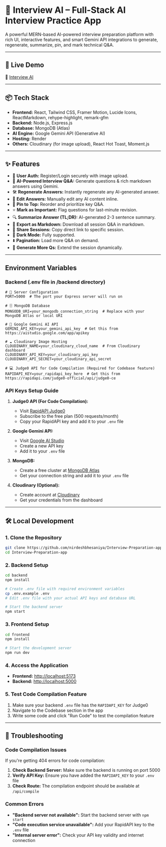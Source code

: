 # 🧠 Interview AI – Full-Stack AI Interview Practice App

A powerful MERN-based AI-powered interview preparation platform with rich UI, interactive features, and smart Gemini API integrations to generate, regenerate, summarize, pin, and mark technical Q&A.

---

## 🚀 Live Demo

🔗 [Interview AI](https://interview-preparation-app-1.onrender.com)

---

## 📦 Tech Stack

- **Frontend:** React, Tailwind CSS, Framer Motion, Lucide Icons, ReactMarkdown, rehype-highlight, remark-gfm
- **Backend:** Node.js, Express.js
- **Database:** MongoDB (Atlas)
- **AI Engine:** Google Gemini API (Generative AI)
- **Hosting:** Render
- **Others:** Cloudinary (for image upload), React Hot Toast, Moment.js

---

## ✨ Features

- 🔐 **User Auth:** Register/Login securely with image upload.
- 🎯 **AI-Powered Interview Q&A:** Generate questions & rich markdown answers using Gemini.
- 🛠️ **Regenerate Answers:** Instantly regenerate any AI-generated answer.
- 📝 **Edit Answers:** Manually edit any AI content inline.
- 📌 **Pin to Top:** Reorder and prioritize key Q&A.
- ⭐ **Mark as Important:** Flag questions for last-minute revision.
- 🔍 **Summarize Answer (TL;DR):** AI-generated 2-3 sentence summary.
- 📁 **Export as Markdown:** Download all session Q&A in markdown.
- 🔗 **Share Sessions:** Copy direct link to specific session.
- 🌙 **Dark Mode:** Fully supported.
- ⬇️ **Pagination:** Load more Q&A on demand.
- 🧠 **Generate More Qs:** Extend the session dynamically.

---

## Environment Variables

### Backend (.env file in /backend directory)

```env
# 🔌 Server Configuration
PORT=5000  # The port your Express server will run on

# 🗄️ MongoDB Database
MONGODB_URI=your_mongodb_connection_string  # Replace with your MongoDB Atlas or local URI

# 🤖 Google Gemini AI API
GEMINI_API_KEY=your_gemini_api_key  # Get this from https://aistudio.google.com/app/apikey

# ☁️ Cloudinary Image Hosting
CLOUDINARY_NAME=your_cloudinary_cloud_name  # From Cloudinary dashboard
CLOUDINARY_API_KEY=your_cloudinary_api_key
CLOUDINARY_API_SECRET=your_cloudinary_api_secret

# 💻 Judge0 API for Code Compilation (Required for Codebase feature)
RAPIDAPI_KEY=your_rapidapi_key_here  # Get this from https://rapidapi.com/judge0-official/api/judge0-ce
```

### API Keys Setup Guide

1. **Judge0 API (For Code Compilation):**
   - Visit [RapidAPI Judge0](https://rapidapi.com/judge0-official/api/judge0-ce)
   - Subscribe to the free plan (500 requests/month)
   - Copy your RapidAPI key and add it to your `.env` file

2. **Google Gemini API:**
   - Visit [Google AI Studio](https://aistudio.google.com/app/apikey)
   - Create a new API key
   - Add it to your `.env` file

3. **MongoDB:**
   - Create a free cluster at [MongoDB Atlas](https://cloud.mongodb.com/)
   - Get your connection string and add it to your `.env` file

4. **Cloudinary (Optional):**
   - Create account at [Cloudinary](https://cloudinary.com/)
   - Get your credentials from the dashboard

---

## 🛠️ Local Development

### 1. Clone the Repository

```bash
git clone https://github.com/nirdeshbhesaniya/Interview-Preparation-app.git
cd Interview-Preparation-app
```

### 2. Backend Setup

```bash
cd backend
npm install

# Create .env file with required environment variables
cp .env.example .env
# Edit .env file with your actual API keys and database URL

# Start the backend server
npm start
```

### 3. Frontend Setup

```bash
cd frontend
npm install

# Start the development server
npm run dev
```

### 4. Access the Application

- **Frontend:** <http://localhost:5173>
- **Backend:** <http://localhost:5000>

### 5. Test Code Compilation Feature

1. Make sure your backend `.env` file has the `RAPIDAPI_KEY` for Judge0
2. Navigate to the Codebase section in the app
3. Write some code and click "Run Code" to test the compilation feature

---

## 🔧 Troubleshooting

### Code Compilation Issues

If you're getting 404 errors for code compilation:

1. **Check Backend Server:** Make sure the backend is running on port 5000
2. **Verify API Key:** Ensure you have added the `RAPIDAPI_KEY` to your `.env` file
3. **Check Route:** The compilation endpoint should be available at `/api/compile`

### Common Errors

- **"Backend server not available":** Start the backend server with `npm start`
- **"Code execution service unavailable":** Add your RapidAPI key to the `.env` file
- **"Internal server error":** Check your API key validity and internet connection
